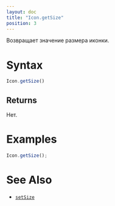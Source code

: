```yaml
---
layout: doc
title: "Icon.getSize"
position: 3
---
```


Возвращает значение размера иконки.

# Syntax

```js
Icon.getSize()
```

## Returns

Нет.

# Examples

```js
Icon.getSize();
```

# See Also

* [`setSize`](../Icon.setSize/)
